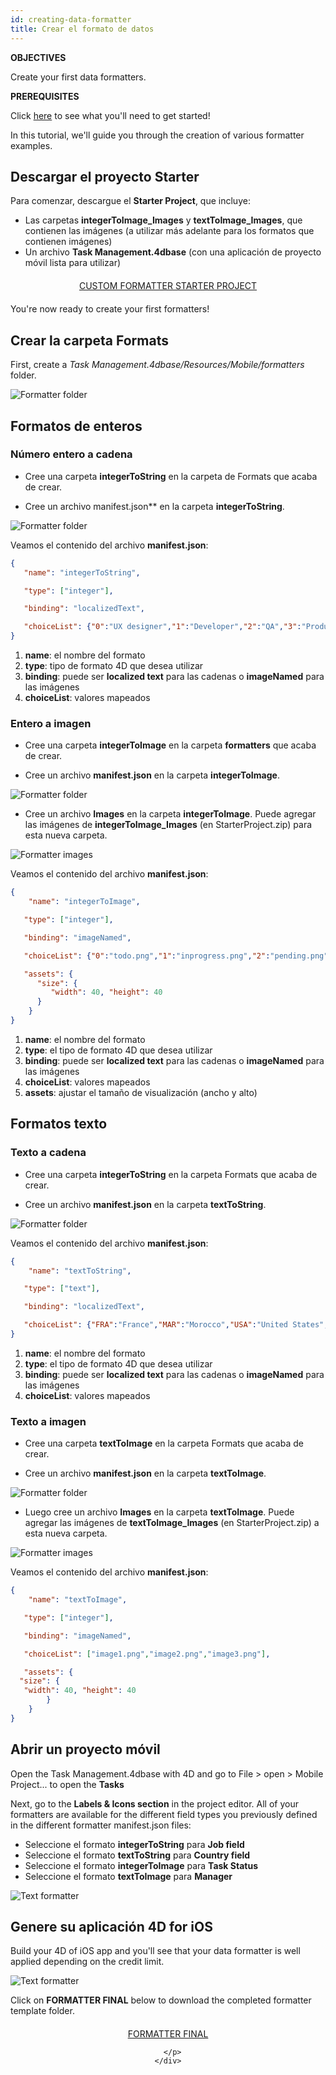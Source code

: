 ```yaml
---
id: creating-data-formatter
title: Crear el formato de datos
---
```


<div class = "objectives"> 

**OBJECTIVES**

Create your first data formatters.</div> <div class = "prerequisites"> 

**PREREQUISITES**

Click [here](prerequisites.html) to see what you'll need to get started!</div> 

In this tutorial, we'll guide you through the creation of various formatter examples.

## Descargar el proyecto Starter

Para comenzar, descargue el **Starter Project**, que incluye:

* Las carpetas **integerToImage_Images** y **textToImage_Images**, que contienen las imágenes (a utilizar más adelante para los formatos que contienen imágenes)
* Un archivo **Task Management.4dbase** (con una aplicación de proyecto móvil lista para utilizar)

<div style="text-align: center; margin-top: 20px; margin-bottom: 20px">
  <p>
    

<a class="button"
href="https://github.com/4d-for-ios/tutorial-CustomDataFormatter/archive/66d7eea49bc3353f73dbf784ee06283b3a332d0b.zip">CUSTOM FORMATTER STARTER PROJECT</a>

  </p>
</div>

You're now ready to create your first formatters!

## Crear la carpeta Formats

First, create a *Task Management.4dbase/Resources/Mobile/formatters* folder.

![Formatter folder](assets/en/custom-formatter/formatter-folder.png)

## Formatos de enteros

### Número entero a cadena

* Cree una carpeta **integerToString** en la carpeta de Formats que acaba de crear.
* Cree un archivo </strong>manifest.json** en la carpeta **integerToString**.</li> </ul> 
    
    ![Formatter folder](assets/en/custom-formatter/formatter-folder-integertostring.png)
    
    Veamos el contenido del archivo **manifest.json**:
    
    ```json
    {
       "name": "integerToString",
    
       "type": ["integer"],
    
       "binding": "localizedText",
    
       "choiceList": {"0":"UX designer","1":"Developer","2":"QA","3":"Product Owner"}
    }
    ```
    
    1. **name**: el nombre del formato
    2. **type**: tipo de formato 4D que desea utilizar
    3. **binding**: puede ser **localized text** para las cadenas o **imageNamed** para las imágenes
    4. **choiceList**: valores mapeados
    
    ### Entero a imagen
    
    * Cree una carpeta **integerToImage** en la carpeta **formatters** que acaba de crear.
    
    * Cree un archivo **manifest.json** en la carpeta **integerToImage**.
    
    ![Formatter folder](assets/en/custom-formatter/formatter-folder-integertoimage.png)
    
    * Cree un archivo **Images** en la carpeta **integerToImage**. Puede agregar las imágenes de **integerToImage_Images** (en StarterProject.zip) para esta nueva carpeta.
    
    ![Formatter images](assets/en/custom-formatter/formatter-images-integertoimage.png)
    
    Veamos el contenido del archivo **manifest.json**:
    
    ```json
    {
        "name": "integerToImage",
    
       "type": ["integer"],
    
       "binding": "imageNamed",
    
       "choiceList": {"0":"todo.png","1":"inprogress.png","2":"pending.png","3":"done.png"},
    
       "assets": {
          "size": {
             "width": 40, "height": 40
          }
        }
    }
    ```
    
    1. **name**: el nombre del formato
    2. **type**: el tipo de formato 4D que desea utilizar
    3. **binding**: puede ser **localized text** para las cadenas o **imageNamed** para las imágenes
    4. **choiceList**: valores mapeados
    5. **assets**: ajustar el tamaño de visualización (ancho y alto)
    
    ## Formatos texto
    
    ### Texto a cadena
    
    * Cree una carpeta **integerToString** en la carpeta Formats que acaba de crear.
    
    * Cree un archivo **manifest.json** en la carpeta **textToString**.
    
    ![Formatter folder](assets/en/custom-formatter/formatter-folder-texttostring.png)
    
    Veamos el contenido del archivo **manifest.json**:
    
    ```json
    {
        "name": "textToString",
    
       "type": ["text"],
    
       "binding": "localizedText",
    
       "choiceList": {"FRA":"France","MAR":"Morocco","USA":"United States","AUS":"Australia"}
    }
    ```
    
    1. **name**: el nombre del formato
    2. **type**: el tipo de formato 4D que desea utilizar
    3. **binding**: puede ser **localized text** para las cadenas o **imageNamed** para las imágenes
    4. **choiceList**: valores mapeados
    
    ### Texto a imagen
    
    * Cree una carpeta **textToImage** en la carpeta Formats que acaba de crear.
    
    * Cree un archivo **manifest.json** en la carpeta **textToImage**.
    
    ![Formatter folder](assets/en/custom-formatter/formatter-folder-textToImage.png)
    
    * Luego cree un archivo **Images** en la carpeta **textToImage**. Puede agregar las imágenes de **textToImage_Images** (en StarterProject.zip) a esta nueva carpeta.
    
    ![Formatter images](assets/en/custom-formatter/formatter-images-textToImage.png)
    
    Veamos el contenido del archivo **manifest.json**:
    
    ```json
    {
        "name": "textToImage",
    
       "type": ["integer"],
    
       "binding": "imageNamed",
    
       "choiceList": ["image1.png","image2.png","image3.png"],
    
       "assets": {
      "size": {
       "width": 40, "height": 40
            }
        }
    }
    
    ```
    
    ## Abrir un proyecto móvil
    
    Open the Task Management.4dbase with 4D and go to File > open > Mobile Project... to open the **Tasks**
    
    Next, go to the **Labels & Icons section** in the project editor. All of your formatters are available for the different field types you previously defined in the different formatter manifest.json files:
    
    * Seleccione el formato **integerToString** para **Job field**
    * Seleccione el formato **textToString** para **Country field**
    * Seleccione el formato **integerToImage** para **Task Status**
    * Seleccione el formato **textToImage** para **Manager**
    
    ![Text formatter](assets/en/custom-formatter/formatters-icons-&-labels.png)
    
    ## Genere su aplicación 4D for iOS
    
    Build your 4D of iOS app and you'll see that your data formatter is well applied depending on the credit limit.
    
    ![Text formatter](assets/en/custom-formatter/formatters-final-result.png)
    
    Click on **FORMATTER FINAL** below to download the completed formatter template folder.
    
    <div style="text-align: center; margin-top: 20px">
      <p>
        

<a class="button"
href="https://github.com/4d-for-ios/tutorial-CustomDataFormatter/releases/latest/download/tutorial-CustomDataFormatter.zip">FORMATTER FINAL</a>

      </p>
    </div>